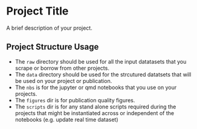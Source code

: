 # Project Title

A brief description of your project. 
 ## Project Structure Usage
- The `raw` directory should be used for all the input datatasets that you scrape or borrow from other projects.
- The `data` directory should be used for the strcutured datatsets that will be used on your project or publication. 
- The `nbs` is for the jupyter or qmd notebooks that you use on your projects.
- The `figures` dir  is for publication quality figures.
- The `scripts` dir is for any stand alone scripts required during the projects that might be instantiated across or independent of the notebooks (e.g. update real time dataset)          
##
        
        